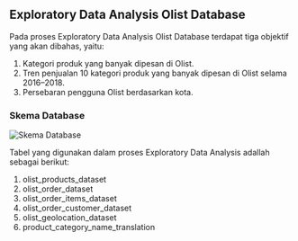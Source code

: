 ## Exploratory Data Analysis  Olist Database

Pada proses Exploratory Data Analysis Olist Database terdapat tiga objektif yang akan dibahas, yaitu:
1. Kategori produk yang banyak dipesan di Olist.
2. Tren penjualan 10 kategori produk yang banyak dipesan di Olist selama 2016–2018.
3. Persebaran pengguna Olist berdasarkan kota.

### Skema Database
![Skema Database](https://masvay.com/wp-content/uploads/2023/11/olist.png)

Tabel yang digunakan dalam proses Exploratory Data Analysis adallah sebagai berikut:
1. olist_products_dataset
2. olist_order_dataset
3. olist_order_items_dataset
4. olist_order_customer_dataset
5. olist_geolocation_dataset
6. product_category_name_translation
